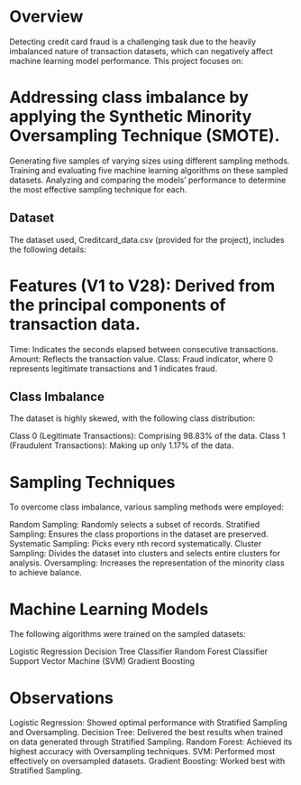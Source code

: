 # Overview
Detecting credit card fraud is a challenging task due to the heavily imbalanced nature of transaction datasets, which can negatively affect machine learning model performance. This project focuses on:

# Addressing class imbalance by applying the Synthetic Minority Oversampling Technique (SMOTE).
Generating five samples of varying sizes using different sampling methods.
Training and evaluating five machine learning algorithms on these sampled datasets.
Analyzing and comparing the models’ performance to determine the most effective sampling technique for each.
## Dataset
The dataset used, Creditcard_data.csv (provided for the project), includes the following details:

# Features (V1 to V28): Derived from the principal components of transaction data.
Time: Indicates the seconds elapsed between consecutive transactions.
Amount: Reflects the transaction value.
Class: Fraud indicator, where 0 represents legitimate transactions and 1 indicates fraud.
## Class Imbalance
The dataset is highly skewed, with the following class distribution:

Class 0 (Legitimate Transactions): Comprising 98.83% of the data.
Class 1 (Fraudulent Transactions): Making up only 1.17% of the data.
# Sampling Techniques
To overcome class imbalance, various sampling methods were employed:

Random Sampling: Randomly selects a subset of records.
Stratified Sampling: Ensures the class proportions in the dataset are preserved.
Systematic Sampling: Picks every nth record systematically.
Cluster Sampling: Divides the dataset into clusters and selects entire clusters for analysis.
Oversampling: Increases the representation of the minority class to achieve balance.
# Machine Learning Models
The following algorithms were trained on the sampled datasets:

Logistic Regression
Decision Tree Classifier
Random Forest Classifier
Support Vector Machine (SVM)
Gradient Boosting
# Observations
Logistic Regression: Showed optimal performance with Stratified Sampling and Oversampling.
Decision Tree: Delivered the best results when trained on data generated through Stratified Sampling.
Random Forest: Achieved its highest accuracy with Oversampling techniques.
SVM: Performed most effectively on oversampled datasets.
Gradient Boosting: Worked best with Stratified Sampling.
